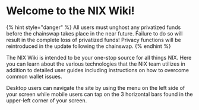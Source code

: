 # Welcome to the NIX Wiki!

{% hint style="danger" %}
All users must unghost any privatized funds before the chainswap takes place in the near future. Failure to do so will result in the complete loss of privatized funds! Privacy functions will be reintroduced in the update following the chainswap.
{% endhint %}

The NIX Wiki is intended to be your one-stop source for all things NIX. Here you can learn about the various technologies that the NIX team utilizes in addition to detailed user guides including instructions on how to overcome common wallet issues.

Desktop users can navigate the site by using the menu on the left side of your screen while mobile users can tap on the 3 horizontal bars found in the upper-left corner of your screen.


